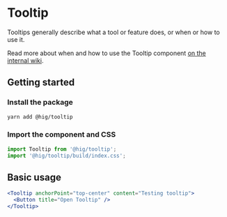 # Tooltip

Tooltips generally describe what a tool or feature does, or when or how to use it.

Read more about when and how to use the Tooltip component [on the internal wiki](https://hig.autodesk.com/web/components/tooltips).

## Getting started

### Install the package

```bash
yarn add @hig/tooltip
```

### Import the component and CSS

```js
import Tooltip from '@hig/tooltip';
import '@hig/tooltip/build/index.css';
```

## Basic usage

```jsx
<Tooltip anchorPoint="top-center" content="Testing tooltip">
  <Button title="Open Tooltip" />
</Tooltip>
```
